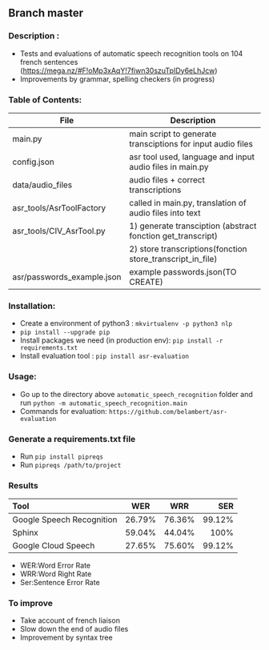 ## Branch master ##

### Description : ###
 - Tests and evaluations of automatic speech recognition tools on 104 french sentences
   (https://mega.nz/#F!oMp3xAqY!7fiwn30szuTpIDy6eLhJcw)
 - Improvements by grammar, spelling checkers (in progress)

### Table of Contents: ###


| File                                     | Description                                                |
| -----------------------------------------| ---------------------------------------------------------- |
| main.py                                  | main script to generate transciptions for input audio files|
| config.json                              | asr tool used, language and input audio files in main.py   |
| data/audio_files                         | audio files + correct transcriptions                       |
| asr_tools/AsrToolFactory                 | called in main.py, translation of audio files into text    |
| asr_tools/CIV_AsrTool.py                 | 1) generate transciption (abstract fonction get_transcript)|
|                                          | 2) store transcriptions(fonction store_transcript_in_file) |
| asr/passwords_example.json               | example passwords.json(TO CREATE)                          |



### Installation: ###

 - Create a environment of python3 : `mkvirtualenv -p python3 nlp`
 - `pip install --upgrade pip`
 - Install packages we need (in production env): `pip install -r requirements.txt`
 - Install evaluation tool : `pip install asr-evaluation`

### Usage: ###

 - Go up to the directory above `automatic_speech_recognition` folder and run `python -m automatic_speech_recognition.main`
 - Commands for evaluation: `https://github.com/belambert/asr-evaluation`

### Generate a requirements.txt file ###

   - Run `pip install pipreqs`
   - Run `pipreqs /path/to/project`

### Results ###

| Tool                           | WER    | WRR    | SER    |
|:------------------------------ |:------:|:------:|-------:|
| Google Speech Recognition      | 26.79% | 76.36% | 99.12% |
| Sphinx                         | 59.04% | 44.04% | 100%   |
| Google Cloud Speech            | 27.65% | 75.60% | 99.12% |

 - WER:Word Error Rate
 - WRR:Word Right Rate
 - Ser:Sentence Error Rate

### To improve ###

  - Take account of french liaison
  - Slow down the end of audio files
  - Improvement by syntax tree
